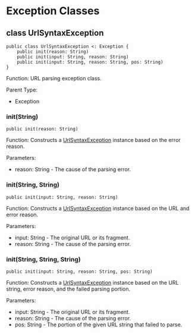 # Exception Classes

## class UrlSyntaxException

```cangjie
public class UrlSyntaxException <: Exception {
    public init(reason: String)
    public init(input: String, reason: String)
    public init(input: String, reason: String, pos: String)
}
```

Function: URL parsing exception class.

Parent Type:

- Exception

### init(String)

```cangjie
public init(reason: String)
```

Function: Constructs a [UrlSyntaxException](url_package_exceptions.md#class-urlsyntaxexception) instance based on the error reason.

Parameters:

- reason: String - The cause of the parsing error.

### init(String, String)

```cangjie
public init(input: String, reason: String)
```

Function: Constructs a [UrlSyntaxException](url_package_exceptions.md#class-urlsyntaxexception) instance based on the URL and error reason.

Parameters:

- input: String - The original URL or its fragment.
- reason: String - The cause of the parsing error.

### init(String, String, String)

```cangjie
public init(input: String, reason: String, pos: String)
```

Function: Constructs a [UrlSyntaxException](url_package_exceptions.md#class-urlsyntaxexception) instance based on the URL string, error reason, and the failed parsing portion.

Parameters:

- input: String - The original URL or its fragment.
- reason: String - The cause of the parsing error.
- pos: String - The portion of the given URL string that failed to parse.